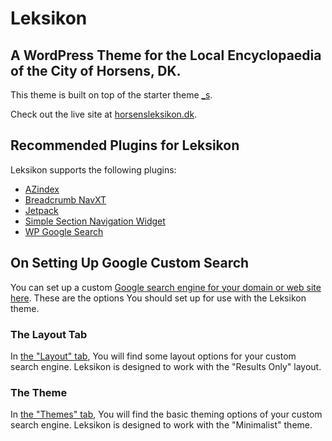 # Leksikon
## A WordPress Theme for the Local Encyclopaedia of the City of Horsens, DK.

This theme is built on top of the starter theme [_s](http://underscores.me).

Check out the live site at [horsensleksikon.dk](http://horsensleksikon.dk/).

## Recommended Plugins for Leksikon

Leksikon supports the following plugins:

- [AZindex](https://wordpress.org/plugins/bemo-a-z-index/)
- [Breadcrumb NavXT](https://wordpress.org/plugins/breadcrumb-navxt/)
- [Jetpack](https://wordpress.org/plugins/jetpack/)
- [Simple Section Navigation Widget](https://wordpress.org/plugins/simple-section-navigation/)
- [WP Google Search](https://wordpress.org/plugins/wp-google-search/)

## On Setting Up Google Custom Search

You can set up a custom [Google search engine for your domain or web site here](https://cse.google.com/). These are the options You should set up for use with the Leksikon theme.

### The Layout Tab
In [the "Layout" tab](https://cse.google.com/cse/lookandfeel/layout), You will find some layout options for your custom search engine. Leksikon is designed to work with the "Results Only" layout.

### The Theme
In [the "Themes" tab](https://cse.google.com/cse/lookandfeel/themes), You will find the basic theming options of your custom search engine. Leksikon is designed to work with the "Minimalist" theme.